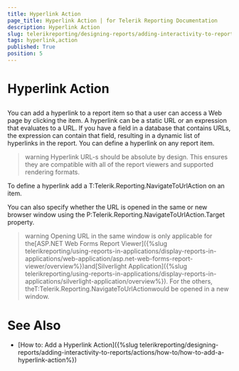 ```yaml
---
title: Hyperlink Action
page_title: Hyperlink Action | for Telerik Reporting Documentation
description: Hyperlink Action
slug: telerikreporting/designing-reports/adding-interactivity-to-reports/actions/hyperlink-action
tags: hyperlink,action
published: True
position: 5
---
```


# Hyperlink Action



## 

You can add a hyperlink to a report item so that a user can access a Web page by clicking the item. 
      	A hyperlink can be a static URL or an expression that evaluates to a URL. If you have a field in a database 
      	that contains URLs, the expression can contain that field, resulting in a dynamic list of hyperlinks in the 
      	report. You can define a hyperlink on any report item. 

>warning Hyperlink URL-s should be absolute by design. This ensures they are compatible with all of the report viewers and supported rendering formats.
>


To define a hyperlink add a T:Telerik.Reporting.NavigateToUrlAction on an item.

You can also specify whether the URL is opened in the same or new browser window using the 
      		P:Telerik.Reporting.NavigateToUrlAction.Target property.

>warning Opening URL in the same window is only applicable for the[ASP.NET Web Forms Report Viewer]({%slug telerikreporting/using-reports-in-applications/display-reports-in-applications/web-application/asp.net-web-forms-report-viewer/overview%})and[Silverlight Application]({%slug telerikreporting/using-reports-in-applications/display-reports-in-applications/silverlight-application/overview%}).
	For the others, theT:Telerik.Reporting.NavigateToUrlActionwould be opened in a new window.
>


# See Also

 * [How to: Add a Hyperlink Action]({%slug telerikreporting/designing-reports/adding-interactivity-to-reports/actions/how-to/how-to-add-a-hyperlink-action%})
